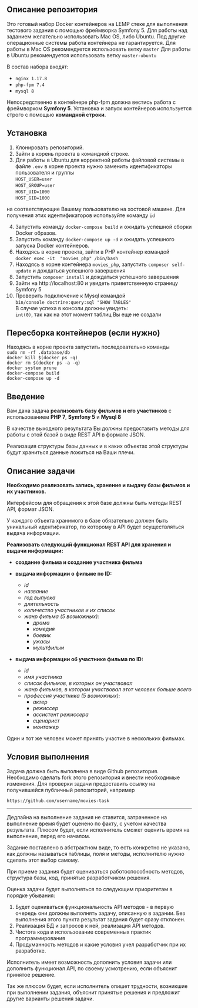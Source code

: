 ## Описание репозитория

Это готовый набор Docker контейнеров на LEMP стеке для выполнения тестового задания с помощью фреймворка Symfony 5.
Для работы над заданием желательно использовать Mac OS, либо Ubuntu. Под другие операционные системы работа контейнера не гарантируется.
Для работы в Mac OS рекомендуется использовать ветку `master`
Для работы в Ubuntu рекомендуется использовать ветку `master-ubuntu`

В состав набора входят:

- `nginx 1.17.8`
- `php-fpm 7.4`
- `mysql 8`

Непосредственно в контейнере php-fpm должна вестись работа с фреймворком **Symfony 5**.
Установка и запуск контейнеров используется строго с помощью **командной строки**.

## Установка

1. Клонировать репозиторий.
2. Зайти в корень проекта в командной строке.
3. Для работы в Ubuntu для корректной работы файловой системы в файле `.env` в корне проекта нужно заменить идентификаторы пользователя и группы<br />
`HOST_USER=user`<br />
`HOST_GROUP=user`<br />
`HOST_UID=1000`<br />
`HOST_GID=1000`<br />

на соответствующие Вашему пользователю на хостовой машине. Для получения этих идентификаторов используйте команду `id`

4. Запустить команду `docker-compose build` и ожидать успешной сборки Docker образов.
5. Запустить команду `docker-compose up -d` и ожидать успешного запуска Docker контейнеров.
6. Находясь в корне проекта, зайти в PHP контейнер командой <br />`docker exec -it  "movies_php" /bin/bash`
7. Находясь в корне контейнера `movies_php`, запустить `composer self-update` и дождаться успешного завершения
8. Запустить `composer install` и дождаться успешного завершения
9. Зайти на http://localhost:80 и увидеть приветственную страницу Symfony 5
10. Проверить подключение к Mysql командой<br />
   `bin/console doctrine:query:sql "SHOW TABLES"`<br />
   В случае успеха в консоли должны увидеть:<br />
   `int(0)`, так как на этот момент таблиц Вы еще не создали
   
## Пересборка контейнеров (если нужно)

Находясь в корне проекта запустить последовательно команды<br />
   `sudo rm -rf .database/db`<br />
   `docker kill $(docker ps -q)`<br />
   `docker rm $(docker ps -a -q)`<br />
   `docker system prune`<br />
   `docker-compose build`<br />
   `docker-compose up -d`<br />

## Введение

Вам дана задача **реализовать базу фильмов и его участников** с использованием **PHP 7**, **Symfony 5** и **Mysql 8**

В качестве выходного результата Вы должны предоставить методы для работы с этой базой в виде REST API в формате JSON.

Реализация структуры базы данных и в каких объектах этой структуры будут храниться данные ложиться на Ваши плечи.

## Описание задачи

**Необходимо реализовать запись, хранение и выдачу базы фильмов и их участников.**

Интерфейсом для обращения к этой базе должны быть методы REST API, формат JSON.

У каждого объекта хранимого в базе обязательно должен быть уникальный идентификатор,
по которому в API будет осуществляться выдача информации.

**Реализовать следующий функционал REST API для хранения и выдачи информации:**

- **создание фильма и создание участника фильма**

- **выдача информации о фильме по ID:**
  - _id_
  - _название_
  - _год выпуска_
  - _длительность_
  - _количество участников и их список_
  - _жанр фильма (5 возможных):_
    - _драма_
    - _комедия_
    - _боевик_
    - _ужасы_
    - _мультфильм_

- **выдача информации об участнике фильма по ID:**
  - _id_
  - _имя участника_
  - _список фильмов, в которых он участвовал_
  - _жанр фильмов, в котором участвовал этот человек больше всего_
  - _профессия участника (5 возможных):_
    - _актер_
    - _режиссер_
    - _ассистент режиссера_
    - _сценарист_
    - _монтажер_

Один и тот же человек может принять участие в нескольких фильмах.

## Условия выполнения

Задача должна быть выполнена в виде Github репозитория. Необходимо сделать fork этого репозитория и внести необходимые изменения.
Для проверки задачи предоставить ссылку на получившейся публичный репозиторий, например

`https://github.com/username/movies-task`

-----------

Дедлайна на выполнение задания не ставится, затраченное на выполнение время будет оценено по факту, с учетом качества результата.
Плюсом будет, если исполнитель сможет оценить время на выполнение, перед его началом.

Задание поставлено в абстрактном виде, то есть конкретно не указано, как должны называться таблицы, поля и методы, исполнителю
нужно сделать этот выбор самому.

При приеме задания будет оцениваться работоспособность методов, структура базы, код, принятые разработчиком решения.

Оценка задачи будет выполняться по следующим приоритетам в порядке убывания:

1. Будет оцениваться функциональность API методов - в первую очередь они должны выполнять задачу, описанную в задании. 
   Без выполнения этого пункта результат задания будет сразу отклонен.
2. Реализация БД и запросов к ней, реализация API методов.
3. Чистота кода и использование современных практик программирования
4. Продуманность методов и какие условия учел разработчик при их разработке.

Исполнитель имеет возможность дополнить условия задачи или дополнить функционал API, по своему усмотрению,
если объяснит принятое решение.

Так же плюсом будет, если исполнитель опишет трудности, возникшие при выполнении задания, объяснит принятые решения 
и предложит другие варианты решения задачи.
